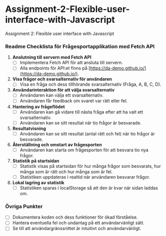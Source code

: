 # Assignment-2-Flexible-user-interface-with-Javascript
Assignment 2: Flexible user interface with Javascript

### Readme Checklista för Frågesportapplikation med Fetch API

1. **Anslutning till servern med Fetch API**
   - [ ] Implementera Fetch API för att ansluta till servern.
   - [ ] Alla endpoints för API:et finns på [https://da-demo.github.io/](https://da-demo.github.io/).

2. **Visa frågor och svarsalternativ för användaren**
   - [ ] Visa en fråga och dess tillhörande svarsalternativ (Fråga, A, B, C, D).
   
3. **Användarinteraktion för att välja svarsalternativ**
   - [ ] Användaren kan välja ett svarsalternativ.
   - [ ] Användaren får feedback om svaret var rätt eller fel.

4. **Hantering av frågeflödet**
   - [ ] Användaren kan gå vidare till nästa fråga efter att ha valt ett svarsalternativ.
   - [ ] Användaren kan se sitt resultat när tio frågor är besvarade.

5. **Resultatvisning**
   - [ ] Användaren kan se sitt resultat (antal rätt och fel) när tio frågor är besvarade.

6. **Återställning och omstart av frågesporten**
   - [ ] Användaren kan starta om frågesporten för att besvara tio nya frågor.

7. **Statistik på startsidan**
   - [ ] Statistik visas på startsidan för hur många frågor som besvarats, hur många som är rätt och hur många som är fel.
   - [ ] Statistiken uppdateras i realtid när användaren besvarar frågor.

8. **Lokal lagring av statistik**
   - [ ] Statistiken sparas i localStorage så att den är kvar när sidan laddas om.

### Övriga Punkter
   - [ ] Dokumentera koden och dess funktioner för ökad förståelse.
   - [ ] Hantera eventuella fel och undantag på ett användarvänligt sätt.
   - [ ] Se till att användargränssnittet är intuitivt och användarvänligt.
